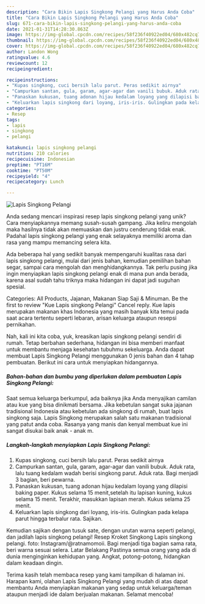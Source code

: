```yaml
---
description: "Cara Bikin Lapis Singkong Pelangi yang Harus Anda Coba"
title: "Cara Bikin Lapis Singkong Pelangi yang Harus Anda Coba"
slug: 671-cara-bikin-lapis-singkong-pelangi-yang-harus-anda-coba
date: 2021-01-31T14:28:30.863Z
image: https://img-global.cpcdn.com/recipes/58f236f40922ed04/680x482cq70/lapis-singkong-pelangi-foto-resep-utama.jpg
thumbnail: https://img-global.cpcdn.com/recipes/58f236f40922ed04/680x482cq70/lapis-singkong-pelangi-foto-resep-utama.jpg
cover: https://img-global.cpcdn.com/recipes/58f236f40922ed04/680x482cq70/lapis-singkong-pelangi-foto-resep-utama.jpg
author: Landon Wong
ratingvalue: 4.6
reviewcount: 12
recipeingredient:

recipeinstructions:
- "Kupas singkong, cuci bersih lalu parut. Peras sedikit airnya"
- "Campurkan santan, gula, garam, agar-agar dan vanili bubuk. Aduk rata, lalu tuang kedalam wadah berisi singkong parut. Aduk rata. Bagi menjadi 3 bagian, beri pewarna."
- "Panaskan kukusan, tuang adonan hijau kedalam loyang yang dilapisi baking paper. Kukus selama 15 menit,setelah itu lapisan kuning, kukus selama 15 menit. Terakhir, masukkan lapisan merah. Kukus selama 25 menit."
- "Keluarkan lapis singkong dari loyang, iris-iris. Gulingkan pada kelapa parut hingga terbalur rata. Sajikan."
categories:
- Resep
tags:
- lapis
- singkong
- pelangi

katakunci: lapis singkong pelangi 
nutrition: 210 calories
recipecuisine: Indonesian
preptime: "PT16M"
cooktime: "PT50M"
recipeyield: "4"
recipecategory: Lunch

---
```



![Lapis Singkong Pelangi](https://img-global.cpcdn.com/recipes/58f236f40922ed04/680x482cq70/lapis-singkong-pelangi-foto-resep-utama.jpg)

Anda sedang mencari inspirasi resep lapis singkong pelangi yang unik? Cara menyiapkannya memang susah-susah gampang. Jika keliru mengolah maka hasilnya tidak akan memuaskan dan justru cenderung tidak enak. Padahal lapis singkong pelangi yang enak selayaknya memiliki aroma dan rasa yang mampu memancing selera kita.

Ada beberapa hal yang sedikit banyak mempengaruhi kualitas rasa dari lapis singkong pelangi, mulai dari jenis bahan, kemudian pemilihan bahan segar, sampai cara mengolah dan menghidangkannya. Tak perlu pusing jika ingin menyiapkan lapis singkong pelangi enak di mana pun anda berada, karena asal sudah tahu triknya maka hidangan ini dapat jadi suguhan spesial.

Categories: All Products, Jajanan, Makanan Siap Saji &amp; Minuman. Be the first to review &#34;Kue Lapis singkong Pelangi&#34; Cancel reply. Kue lapis merupakan makanan khas Indonesia yang masih banyak kita temui pada saat acara tertentu seperti lebaran, arisan keluarga ataupun resepsi pernikahan.


Nah, kali ini kita coba, yuk, kreasikan lapis singkong pelangi sendiri di rumah. Tetap berbahan sederhana, hidangan ini bisa memberi manfaat untuk membantu menjaga kesehatan tubuhmu sekeluarga. Anda dapat membuat Lapis Singkong Pelangi menggunakan 0 jenis bahan dan 4 tahap pembuatan. Berikut ini cara untuk menyiapkan hidangannya.

<!--inarticleads1-->

##### Bahan-bahan dan bumbu yang diperlukan dalam pembuatan Lapis Singkong Pelangi:



Saat semua keluarga berkumpul, ada baiknya jika Anda menyajikan camilan atau kue yang bisa dinikmati bersama. Jika kebetulan sangat suka jajanan tradisional Indonesia atau kebetulan ada singkong di rumah, buat lapis singkong saja. Lapis Singkong merupakan salah satu makanan tradisional yang patut anda coba. Rasanya yang manis dan kenyal membuat kue ini sangat disukai baik anak - anak m. 

<!--inarticleads2-->

##### Langkah-langkah menyiapkan Lapis Singkong Pelangi:

1. Kupas singkong, cuci bersih lalu parut. Peras sedikit airnya
1. Campurkan santan, gula, garam, agar-agar dan vanili bubuk. Aduk rata, lalu tuang kedalam wadah berisi singkong parut. Aduk rata. Bagi menjadi 3 bagian, beri pewarna.
1. Panaskan kukusan, tuang adonan hijau kedalam loyang yang dilapisi baking paper. Kukus selama 15 menit,setelah itu lapisan kuning, kukus selama 15 menit. Terakhir, masukkan lapisan merah. Kukus selama 25 menit.
1. Keluarkan lapis singkong dari loyang, iris-iris. Gulingkan pada kelapa parut hingga terbalur rata. Sajikan.


Kemudian sajikan dengan tusuk sate, dengan urutan warna seperti pelangi, dan jadilah lapis singkong pelangi! Resep Kroket Singkong Lapis singkong pelangi. foto: Instagram/@ratnamomoii. Bagi menjadi tiga bagian sama rata, beri warna sesuai selera. Latar Belakang Pastinya semua orang yang ada di dunia menginginkan kehidupan yang. Angkat, potong-potong, hidangkan dalam keadaan dingin. 

Terima kasih telah membaca resep yang kami tampilkan di halaman ini. Harapan kami, olahan Lapis Singkong Pelangi yang mudah di atas dapat membantu Anda menyiapkan makanan yang sedap untuk keluarga/teman ataupun menjadi ide dalam berjualan makanan. Selamat mencoba!
